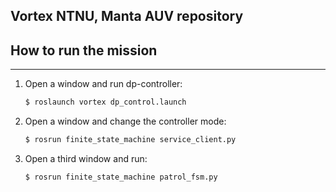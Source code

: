 ## Vortex NTNU, Manta AUV repository

## How to run the mission ##
-------------------------

1. Open a window and run dp-controller:
	```bash
	$ roslaunch vortex dp_control.launch 
	```
2. Open a window and change the controller mode: 
	```bash
	$ rosrun finite_state_machine service_client.py
	```
3. Open a third window and run:
	```bash
	$ rosrun finite_state_machine patrol_fsm.py
	```



